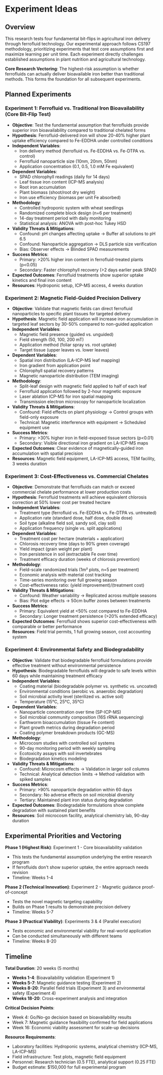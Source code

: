 





# Experiment Ideas

## Overview

This research tests four fundamental bit-flips in agricultural iron delivery through ferrofluid technology. Our experimental approach follows CS197 methodology, prioritizing experiments that test core assumptions first and maximize learning per unit time. Each experiment directly challenges established assumptions in plant nutrition and agricultural technology.

**Core Research Vectoring**: The highest-risk assumption is whether ferrofluids can actually deliver bioavailable iron better than traditional methods. This forms the foundation for all subsequent experiments.

## Planned Experiments

### Experiment 1: Ferrofluid vs. Traditional Iron Bioavailability (Core Bit-Flip Test)
- **Objective**: Test the fundamental assumption that ferrofluids provide superior iron bioavailability compared to traditional chelated forms
- **Hypothesis**: Ferrofluid-delivered iron will show 20-40% higher plant uptake efficiency compared to Fe-EDDHA under controlled conditions
- **Independent Variables**: 
  - Iron delivery method (ferrofluid vs. Fe-EDDHA vs. Fe-DTPA vs. control)
  - Ferrofluid nanoparticle size (10nm, 20nm, 50nm)
  - Application concentration (0.1, 0.5, 1.0 mM Fe equivalent)
- **Dependent Variables**:
  - SPAD chlorophyll readings (daily for 14 days)
  - Leaf tissue iron content (ICP-MS analysis)
  - Root iron accumulation
  - Plant biomass (shoot/root dry weight)
  - Iron use efficiency (biomass per unit Fe absorbed)
- **Methodology**: 
  - Controlled hydroponic system with wheat seedlings
  - Randomized complete block design (n=6 per treatment)
  - 14-day treatment period with daily monitoring
  - Statistical analysis: ANOVA with post-hoc Tukey HSD
- **Validity Threats & Mitigations**:
  - Confound: pH changes affecting uptake → Buffer all solutions to pH 6.5
  - Confound: Nanoparticle aggregation → DLS particle size verification
  - Bias: Observer effects → Blinded SPAD measurements
- **Success Metrics**: 
  - Primary: >20% higher iron content in ferrofluid-treated plants (p<0.05)
  - Secondary: Faster chlorophyll recovery (>2 days earlier peak SPAD)
- **Expected Outcomes**: Ferrofluid treatments show superior uptake kinetics and final iron content
- **Resources**: Hydroponic setup, ICP-MS access, 4 weeks duration

### Experiment 2: Magnetic Field-Guided Precision Delivery
- **Objective**: Validate that magnetic fields can direct ferrofluid nanoparticles to specific plant tissues for targeted delivery
- **Hypothesis**: Magnetic field application will increase iron accumulation in targeted leaf sectors by 30-50% compared to non-guided application
- **Independent Variables**:
  - Magnetic field presence (guided vs. unguided)
  - Field strength (50, 100, 200 mT)
  - Application method (foliar spray vs. root uptake)
  - Target tissue (upper leaves vs. lower leaves)
- **Dependent Variables**:
  - Spatial iron distribution (LA-ICP-MS leaf mapping)
  - Iron gradient from application point
  - Chlorophyll spatial recovery patterns
  - Magnetic nanoparticle distribution (TEM imaging)
- **Methodology**:
  - Split-leaf design with magnetic field applied to half of each leaf
  - Ferrofluid application followed by 2-hour magnetic exposure
  - Laser ablation ICP-MS for iron spatial mapping
  - Transmission electron microscopy for nanoparticle localization
- **Validity Threats & Mitigations**:
  - Confound: Field effects on plant physiology → Control groups with field-only exposure
  - Technical: Magnetic interference with equipment → Scheduled equipment use
- **Success Metrics**:
  - Primary: >30% higher iron in field-exposed tissue sectors (p<0.01)
  - Secondary: Visible directional iron gradient on LA-ICP-MS maps
- **Expected Outcomes**: Clear evidence of magnetically-guided iron accumulation with spatial precision
- **Resources**: Magnetic field equipment, LA-ICP-MS access, TEM facility, 3 weeks duration

### Experiment 3: Cost-Effectiveness vs. Commercial Chelates
- **Objective**: Demonstrate that ferrofluids can match or exceed commercial chelate performance at lower production costs
- **Hypothesis**: Ferrofluid treatments will achieve equivalent chlorosis correction at 50% lower cost per treated hectare
- **Independent Variables**:
  - Treatment type (ferrofluid vs. Fe-EDDHA vs. Fe-DTPA vs. untreated)
  - Application rate (standard dose, half dose, double dose)
  - Soil type (alkaline field soil, sandy soil, clay soil)
  - Application frequency (single vs. split applications)
- **Dependent Variables**:
  - Treatment cost per hectare (materials + application)
  - Chlorosis recovery time (days to 90% green coverage)
  - Yield impact (grain weight per plant)
  - Iron persistence in soil (extractable Fe over time)
  - Treatment efficacy duration (weeks of chlorosis prevention)
- **Methodology**:
  - Field-scale randomized trials (1m² plots, n=5 per treatment)
  - Economic analysis with material cost tracking
  - Time-series monitoring over full growing season
  - Cost-effectiveness ratio: (yield improvement)/(treatment cost)
- **Validity Threats & Mitigations**:
  - Confound: Weather variability → Replicated across multiple seasons
  - Bias: Plot edge effects → 50cm buffer zones between treatments
- **Success Metrics**:
  - Primary: Equivalent yield at <50% cost compared to Fe-EDDHA
  - Secondary: Longer treatment persistence (>20% extended efficacy)
- **Expected Outcomes**: Ferrofluid shows superior cost-effectiveness with comparable or better performance
- **Resources**: Field trial permits, 1 full growing season, cost accounting system

### Experiment 4: Environmental Safety and Biodegradability
- **Objective**: Validate that biodegradable ferrofluid formulations provide effective treatment without environmental persistence
- **Hypothesis**: Biodegradable ferrofluids will degrade to safe levels within 60 days while maintaining treatment efficacy
- **Independent Variables**:
  - Coating material (biodegradable polymer vs. synthetic vs. uncoated)
  - Environmental conditions (aerobic vs. anaerobic degradation)
  - Soil microbial activity level (sterilized vs. active soil)
  - Temperature (15°C, 25°C, 35°C)
- **Dependent Variables**:
  - Nanoparticle concentration over time (SP-ICP-MS)
  - Soil microbial community composition (16S rRNA sequencing)
  - Earthworm bioaccumulation (tissue Fe content)
  - Plant growth metrics during degradation period
  - Coating polymer breakdown products (GC-MS)
- **Methodology**:
  - Microcosm studies with controlled soil systems
  - 90-day monitoring period with weekly sampling
  - Ecotoxicity assays with soil invertebrates
  - Biodegradation kinetics modeling
- **Validity Threats & Mitigations**:
  - Confound: Microcosm effects → Validation in larger soil columns
  - Technical: Analytical detection limits → Method validation with spiked samples
- **Success Metrics**:
  - Primary: >90% nanoparticle degradation within 60 days
  - Secondary: No adverse effects on soil microbial diversity
  - Tertiary: Maintained plant iron status during degradation
- **Expected Outcomes**: Biodegradable formulations show complete degradation with sustained plant benefits
- **Resources**: Soil microcosm facility, analytical chemistry lab, 90-day duration

## Experimental Priorities and Vectoring

**Phase 1 (Highest Risk)**: Experiment 1 - Core bioavailability validation
- This tests the fundamental assumption underlying the entire research program
- If ferrofluids don't show superior uptake, the entire approach needs revision
- Timeline: Weeks 1-4

**Phase 2 (Technical Innovation)**: Experiment 2 - Magnetic guidance proof-of-concept
- Tests the novel magnetic targeting capability
- Builds on Phase 1 results to demonstrate precision delivery
- Timeline: Weeks 5-7

**Phase 3 (Practical Viability)**: Experiments 3 & 4 (Parallel execution)
- Tests economic and environmental viability for real-world application
- Can be conducted simultaneously with different teams
- Timeline: Weeks 8-20

## Timeline

**Total Duration**: 20 weeks (5 months)

- **Weeks 1-4**: Bioavailability validation (Experiment 1)
- **Weeks 5-7**: Magnetic guidance testing (Experiment 2)
- **Weeks 8-20**: Parallel field trials (Experiment 3) and environmental safety (Experiment 4)
- **Weeks 18-20**: Cross-experiment analysis and integration

**Critical Decision Points**:
- Week 4: Go/No-go decision based on bioavailability results
- Week 7: Magnetic guidance feasibility confirmed for field applications
- Week 16: Economic viability assessment for scale-up decisions

**Resource Requirements**:
- Laboratory facilities: Hydroponic systems, analytical chemistry (ICP-MS, LA-ICP-MS)
- Field infrastructure: Test plots, magnetic field equipment
- Personnel: Research technician (0.5 FTE), analytical support (0.25 FTE)
- Budget estimate: $150,000 for full experimental program





